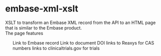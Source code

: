 # embase-xml-xslt
XSLT to transform an Embase XML record from the API to an HTML page that is similar to the Embase product. <br>
The page features
<ul>Link to Embase record
Link to document DOI
links to Reaxys for CAS numbers
links to clinicaltrials.gov for trials
